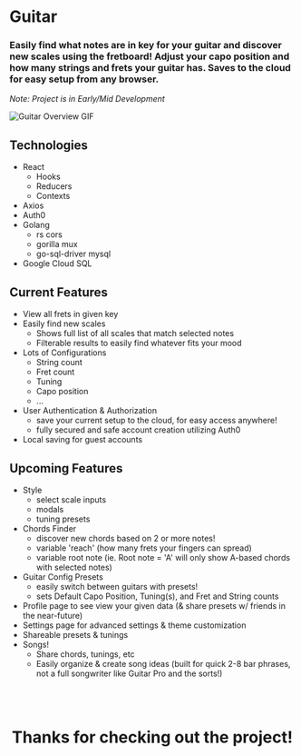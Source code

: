 # Guitar
### Easily find what notes are in key for your guitar and discover new scales using the fretboard! Adjust your capo position and how many strings and frets your guitar has. Saves to the cloud for easy setup from any browser.

_Note: Project is in Early/Mid Development_

![Guitar Overview GIF](https://starbound.digital/wp-content/uploads/2019/11/Kapture-2019-11-04-at-18.43.48-min.gif)

## Technologies
* React
  * Hooks
  * Reducers
  * Contexts
* Axios
* Auth0
* Golang
  * rs cors
  * gorilla mux
  * go-sql-driver mysql
* Google Cloud SQL

## Current Features
* View all frets in given key
* Easily find new scales
  * Shows full list of all scales that match selected notes
  * Filterable results to easily find whatever fits your mood
* Lots of Configurations
  * String count
  * Fret count
  * Tuning
  * Capo position
  * ...
* User Authentication & Authorization
  * save your current setup to the cloud, for easy access anywhere!
  * fully secured and safe account creation utilizing Auth0
* Local saving for guest accounts


## Upcoming Features
* Style
  * select scale inputs
  * modals
  * tuning presets
* Chords Finder
  * discover new chords based on 2 or more notes!
  * variable 'reach' (how many frets your fingers can spread)
  * variable root note (ie. Root note = 'A' will only show A-based chords with selected notes)
* Guitar Config Presets
  * easily switch between guitars with presets!
  * sets Default Capo Position, Tuning(s), and Fret and String counts
* Profile page to see view your given data (& share presets w/ friends in the near-future)
* Settings page for advanced settings & theme customization
* Shareable presets & tunings
* Songs!
  * Share chords, tunings, etc
  * Easily organize & create song ideas (built for quick 2-8 bar phrases, not a full songwriter like Guitar Pro and the sorts!)

<div align="center">
  <br /><br />
  <h1>Thanks for checking out the project!</h1>
</div>
